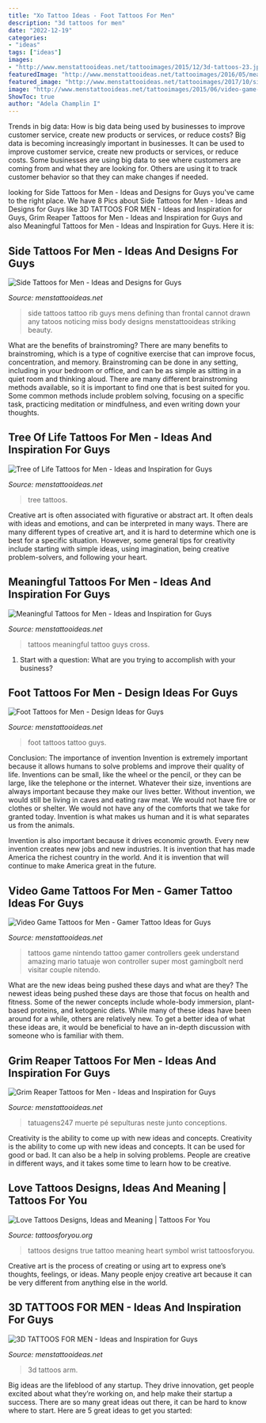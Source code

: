 ```yaml
---
title: "Xo Tattoo Ideas - Foot Tattoos For Men"
description: "3d tattoos for men"
date: "2022-12-19"
categories:
- "ideas"
tags: ["ideas"]
images:
- "http://www.menstattooideas.net/tattooimages/2015/12/3d-tattoos-23.jpg"
featuredImage: "http://www.menstattooideas.net/tattooimages/2016/05/meaningful-tattoos-33.jpg"
featured_image: "http://www.menstattooideas.net/tattooimages/2017/10/side-tattoos-for-men.jpg"
image: "http://www.menstattooideas.net/tattooimages/2015/06/video-game-tattoos-32.jpg"
ShowToc: true
author: "Adela Champlin I"
---
```



Trends in big data: How is big data being used by businesses to improve customer service, create new products or services, or reduce costs?
Big data is becoming increasingly important in businesses. It can be used to improve customer service, create new products or services, or reduce costs. Some businesses are using big data to see where customers are coming from and what they are looking for. Others are using it to track customer behavior so that they can make changes if needed.

	

		
looking for Side Tattoos for Men - Ideas and Designs for Guys you've came to the right place. We have 8 Pics about Side Tattoos for Men - Ideas and Designs for Guys like 3D TATTOOS FOR MEN - Ideas and Inspiration for Guys, Grim Reaper Tattoos for Men - Ideas and Inspiration for Guys and also Meaningful Tattoos for Men - Ideas and Inspiration for Guys. Here it is:
		
    
## Side Tattoos For Men - Ideas And Designs For Guys

<img loading=lazy src="http://www.menstattooideas.net/tattooimages/2017/10/side-tattoos-for-men.jpg" onerror="this.onerror=null;this.src='https://tse4.mm.bing.net/th?id=OIP.dXc6zy0HKSL7XZLRED-kHAHaO0&amp;pid=15.1';" alt="Side Tattoos for Men - Ideas and Designs for Guys">

_Source: menstattooideas.net_

>side tattoos tattoo rib guys mens defining than frontal cannot drawn any tatoos noticing miss body designs menstattooideas striking beauty. 

	

What are the benefits of brainstroming?
There are many benefits to brainstroming, which is a type of cognitive exercise that can improve focus, concentration, and memory. Brainstroming can be done in any setting, including in your bedroom or office, and can be as simple as sitting in a quiet room and thinking aloud. There are many different brainstroming methods available, so it is important to find one that is best suited for you. Some common methods include problem solving, focusing on a specific task, practicing meditation or mindfulness, and even writing down your thoughts.

    
## Tree Of Life Tattoos For Men - Ideas And Inspiration For Guys

<img loading=lazy src="http://www.menstattooideas.net/tattooimages/2016/06/tree-of-life-tattoos-32.jpg" onerror="this.onerror=null;this.src='https://tse2.mm.bing.net/th?id=OIP.txGlU5iP_3EXy8wt0zus8gHaKl&amp;pid=15.1';" alt="Tree of Life Tattoos for Men - Ideas and Inspiration for Guys">

_Source: menstattooideas.net_

>tree tattoos. 

	

Creative art is often associated with figurative or abstract art. It often deals with ideas and emotions, and can be interpreted in many ways. There are many different types of creative art, and it is hard to determine which one is best for a specific situation. However, some general tips for creativity include starting with simple ideas, using imagination, being creative problem-solvers, and following your heart.

    
## Meaningful Tattoos For Men - Ideas And Inspiration For Guys

<img loading=lazy src="http://www.menstattooideas.net/tattooimages/2016/05/meaningful-tattoos-33.jpg" onerror="this.onerror=null;this.src='https://tse1.mm.bing.net/th?id=OIP.fUiTUe4gAuDUICvubqCGuQHaHa&amp;pid=15.1';" alt="Meaningful Tattoos for Men - Ideas and Inspiration for Guys">

_Source: menstattooideas.net_

>tattoos meaningful tattoo guys cross. 

	

1. Start with a question: What are you trying to accomplish with your business?

    
## Foot Tattoos For Men - Design Ideas For Guys

<img loading=lazy src="http://www.menstattooideas.net/tattooimages/2016/04/foot-tattoo-pinterest-share.jpg" onerror="this.onerror=null;this.src='https://tse1.mm.bing.net/th?id=OIP.7gS9oEH9PefJ5FHKIk1gmgHaO0&amp;pid=15.1';" alt="Foot Tattoos for Men - Design Ideas for Guys">

_Source: menstattooideas.net_

>foot tattoos tattoo guys. 

	

Conclusion: The importance of invention
Invention is extremely important because it allows humans to solve problems and improve their quality of life. Inventions can be small, like the wheel or the pencil, or they can be large, like the telephone or the internet. Whatever their size, inventions are always important because they make our lives better.
Without invention, we would still be living in caves and eating raw meat. We would not have fire or clothes or shelter. We would not have any of the comforts that we take for granted today. Invention is what makes us human and it is what separates us from the animals.

Invention is also important because it drives economic growth. Every new invention creates new jobs and new industries. It is invention that has made America the richest country in the world. And it is invention that will continue to make America great in the future.

    
## Video Game Tattoos For Men - Gamer Tattoo Ideas For Guys

<img loading=lazy src="http://www.menstattooideas.net/tattooimages/2015/06/video-game-tattoos-32.jpg" onerror="this.onerror=null;this.src='https://tse3.mm.bing.net/th?id=OIP.KumTopF1prHlhZyF9Bh7lwHaFj&amp;pid=15.1';" alt="Video Game Tattoos for Men - Gamer Tattoo Ideas for Guys">

_Source: menstattooideas.net_

>tattoos game nintendo tattoo gamer controllers geek understand amazing mario tatuaje won controller super most gamingbolt nerd visitar couple nitendo. 

	

What are the new ideas being pushed these days and what are they?
The newest ideas being pushed these days are those that focus on health and fitness. Some of the newer concepts include whole-body immersion, plant-based proteins, and ketogenic diets. While many of these ideas have been around for a while, others are relatively new. To get a better idea of what these ideas are, it would be beneficial to have an in-depth discussion with someone who is familiar with them.

    
## Grim Reaper Tattoos For Men - Ideas And Inspiration For Guys

<img loading=lazy src="http://www.menstattooideas.net/tattooimages/2016/06/grim-reaper-tattoos-31.jpg" onerror="this.onerror=null;this.src='https://tse3.mm.bing.net/th?id=OIP.t5SZ0tDLz0fSuGwUggRPKwHaF_&amp;pid=15.1';" alt="Grim Reaper Tattoos for Men - Ideas and Inspiration for Guys">

_Source: menstattooideas.net_

>tatuagens247 muerte pé sepulturas neste junto conceptions. 

	

Creativity is the ability to come up with new ideas and concepts.
Creativity is the ability to come up with new ideas and concepts. It can be used for good or bad. It can also be a help in solving problems. People are creative in different ways, and it takes some time to learn how to be creative.

    
## Love Tattoos Designs, Ideas And Meaning | Tattoos For You

<img loading=lazy src="http://www.tattoosforyou.org/wp-content/uploads/2013/09/True-Love-Tattoos-703x1024.jpg" onerror="this.onerror=null;this.src='https://tse2.mm.bing.net/th?id=OIP.7syQGh0BeCI871LPdfHnrwHaKy&amp;pid=15.1';" alt="Love Tattoos Designs, Ideas and Meaning | Tattoos For You">

_Source: tattoosforyou.org_

>tattoos designs true tattoo meaning heart symbol wrist tattoosforyou. 

	

Creative art is the process of creating or using art to express one’s thoughts, feelings, or ideas. Many people enjoy creative art because it can be very different from anything else in the world.

    
## 3D TATTOOS FOR MEN - Ideas And Inspiration For Guys

<img loading=lazy src="http://www.menstattooideas.net/tattooimages/2015/12/3d-tattoos-23.jpg" onerror="this.onerror=null;this.src='https://tse2.mm.bing.net/th?id=OIP.bVZ6fXsye--l-wBFrysMGQHaJY&amp;pid=15.1';" alt="3D TATTOOS FOR MEN - Ideas and Inspiration for Guys">

_Source: menstattooideas.net_

>3d tattoos arm. 

	

Big ideas are the lifeblood of any startup. They drive innovation, get people excited about what they’re working on, and help make their startup a success. There are so many great ideas out there, it can be hard to know where to start. Here are 5 great ideas to get you started: 

